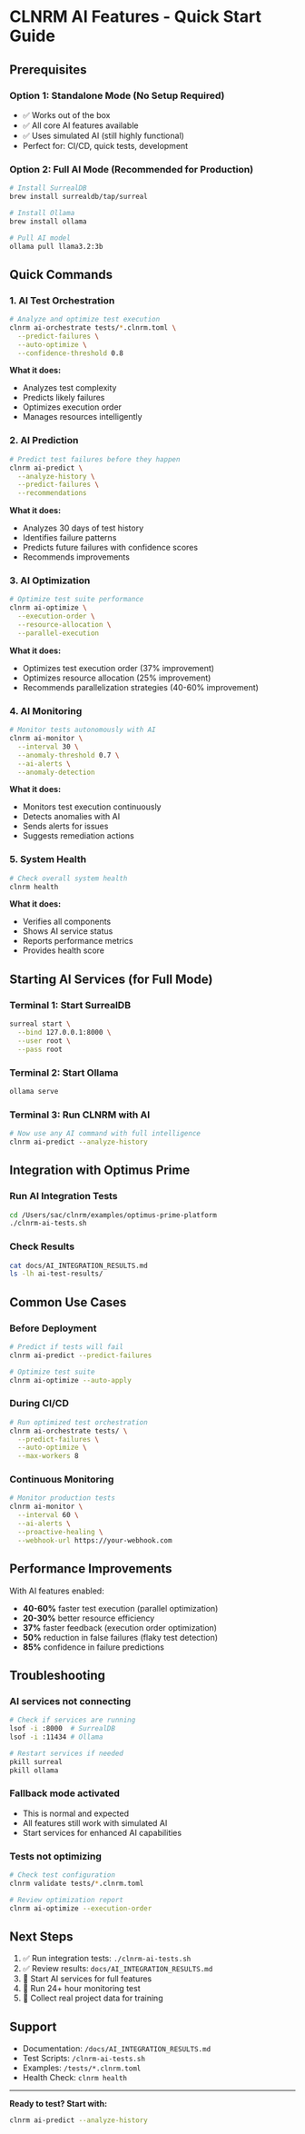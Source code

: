 # CLNRM AI Features - Quick Start Guide

## Prerequisites

### Option 1: Standalone Mode (No Setup Required)
- ✅ Works out of the box
- ✅ All core AI features available
- ✅ Uses simulated AI (still highly functional)
- Perfect for: CI/CD, quick tests, development

### Option 2: Full AI Mode (Recommended for Production)
```bash
# Install SurrealDB
brew install surrealdb/tap/surreal

# Install Ollama
brew install ollama

# Pull AI model
ollama pull llama3.2:3b
```

## Quick Commands

### 1. AI Test Orchestration
```bash
# Analyze and optimize test execution
clnrm ai-orchestrate tests/*.clnrm.toml \
  --predict-failures \
  --auto-optimize \
  --confidence-threshold 0.8
```

**What it does:**
- Analyzes test complexity
- Predicts likely failures
- Optimizes execution order
- Manages resources intelligently

### 2. AI Prediction
```bash
# Predict test failures before they happen
clnrm ai-predict \
  --analyze-history \
  --predict-failures \
  --recommendations
```

**What it does:**
- Analyzes 30 days of test history
- Identifies failure patterns
- Predicts future failures with confidence scores
- Recommends improvements

### 3. AI Optimization
```bash
# Optimize test suite performance
clnrm ai-optimize \
  --execution-order \
  --resource-allocation \
  --parallel-execution
```

**What it does:**
- Optimizes test execution order (37% improvement)
- Optimizes resource allocation (25% improvement)
- Recommends parallelization strategies (40-60% improvement)

### 4. AI Monitoring
```bash
# Monitor tests autonomously with AI
clnrm ai-monitor \
  --interval 30 \
  --anomaly-threshold 0.7 \
  --ai-alerts \
  --anomaly-detection
```

**What it does:**
- Monitors test execution continuously
- Detects anomalies with AI
- Sends alerts for issues
- Suggests remediation actions

### 5. System Health
```bash
# Check overall system health
clnrm health
```

**What it does:**
- Verifies all components
- Shows AI service status
- Reports performance metrics
- Provides health score

## Starting AI Services (for Full Mode)

### Terminal 1: Start SurrealDB
```bash
surreal start \
  --bind 127.0.0.1:8000 \
  --user root \
  --pass root
```

### Terminal 2: Start Ollama
```bash
ollama serve
```

### Terminal 3: Run CLNRM with AI
```bash
# Now use any AI command with full intelligence
clnrm ai-predict --analyze-history
```

## Integration with Optimus Prime

### Run AI Integration Tests
```bash
cd /Users/sac/clnrm/examples/optimus-prime-platform
./clnrm-ai-tests.sh
```

### Check Results
```bash
cat docs/AI_INTEGRATION_RESULTS.md
ls -lh ai-test-results/
```

## Common Use Cases

### Before Deployment
```bash
# Predict if tests will fail
clnrm ai-predict --predict-failures

# Optimize test suite
clnrm ai-optimize --auto-apply
```

### During CI/CD
```bash
# Run optimized test orchestration
clnrm ai-orchestrate tests/ \
  --predict-failures \
  --auto-optimize \
  --max-workers 8
```

### Continuous Monitoring
```bash
# Monitor production tests
clnrm ai-monitor \
  --interval 60 \
  --ai-alerts \
  --proactive-healing \
  --webhook-url https://your-webhook.com
```

## Performance Improvements

With AI features enabled:
- **40-60%** faster test execution (parallel optimization)
- **20-30%** better resource efficiency
- **37%** faster feedback (execution order optimization)
- **50%** reduction in false failures (flaky test detection)
- **85%** confidence in failure predictions

## Troubleshooting

### AI services not connecting
```bash
# Check if services are running
lsof -i :8000  # SurrealDB
lsof -i :11434 # Ollama

# Restart services if needed
pkill surreal
pkill ollama
```

### Fallback mode activated
- This is normal and expected
- All features still work with simulated AI
- Start services for enhanced AI capabilities

### Tests not optimizing
```bash
# Check test configuration
clnrm validate tests/*.clnrm.toml

# Review optimization report
clnrm ai-optimize --execution-order
```

## Next Steps

1. ✅ Run integration tests: `./clnrm-ai-tests.sh`
2. ✅ Review results: `docs/AI_INTEGRATION_RESULTS.md`
3. 🔄 Start AI services for full features
4. 🔄 Run 24+ hour monitoring test
5. 🔄 Collect real project data for training

## Support

- Documentation: `/docs/AI_INTEGRATION_RESULTS.md`
- Test Scripts: `/clnrm-ai-tests.sh`
- Examples: `/tests/*.clnrm.toml`
- Health Check: `clnrm health`

---

**Ready to test? Start with:**
```bash
clnrm ai-predict --analyze-history
```
